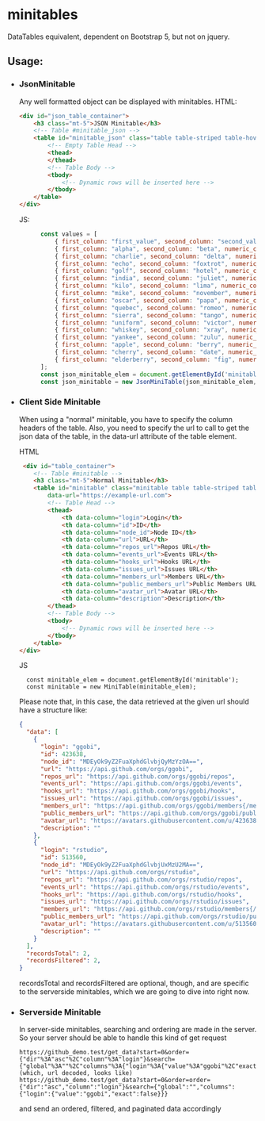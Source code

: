 # minitables
DataTables equivalent, dependent on Bootstrap 5, but not on jquery.

## Usage:
- ### JsonMinitable
  Any well formatted object can be displayed with minitables.
  HTML:
  ```html
  <div id="json_table_container">
      <h3 class="mt-5">JSON Minitable</h3>
      <!-- Table #minitable_json -->
      <table id="minitable_json" class="table table-striped table-hover">
          <!-- Empty Table Head -->
          <thead>
          </thead>
          <!-- Table Body -->
          <tbody>
              <!-- Dynamic rows will be inserted here -->
          </tbody>
      </table>
  </div>
  ```

  JS: 
  ```javascript
        const values = [
            { first_column: "first_value", second_column: "second_value", numeric_column: 23 },
            { first_column: "alpha", second_column: "beta", numeric_column: 1 },
            { first_column: "charlie", second_column: "delta", numeric_column: 2 },
            { first_column: "echo", second_column: "foxtrot", numeric_column: 3 },
            { first_column: "golf", second_column: "hotel", numeric_column: 4 },
            { first_column: "india", second_column: "juliet", numeric_column: 5 },
            { first_column: "kilo", second_column: "lima", numeric_column: 6 },
            { first_column: "mike", second_column: "november", numeric_column: 7 },
            { first_column: "oscar", second_column: "papa", numeric_column: 8 },
            { first_column: "quebec", second_column: "romeo", numeric_column: 9 },
            { first_column: "sierra", second_column: "tango", numeric_column: 10 },
            { first_column: "uniform", second_column: "victor", numeric_column: 11 },
            { first_column: "whiskey", second_column: "xray", numeric_column: 12 },
            { first_column: "yankee", second_column: "zulu", numeric_column: 13 },
            { first_column: "apple", second_column: "berry", numeric_column: 14 },
            { first_column: "cherry", second_column: "date", numeric_column: 15 },
            { first_column: "elderberry", second_column: "fig", numeric_column: 16 },
        ];
        const json_minitable_elem = document.getElementById('minitable_json');
        const json_minitable = new JsonMiniTable(json_minitable_elem, values);
  ```

- ### Client Side Minitable
  When using a "normal" minitable, you have to specify the column headers of the table. Also, you need to specify the url to call to get the json data of the table, in the data-url attribute of the table element.

  HTML
  ```html
   <div id="table_container">
      <!-- Table #minitable -->
      <h3 class="mt-5">Normal Minitable</h3>
      <table id="minitable" class="minitable table table-striped table-hover"
          data-url="https://example-url.com">
          <!-- Table Head -->
          <thead>
              <th data-column="login">Login</th>
              <th data-column="id">ID</th>
              <th data-column="node_id">Node ID</th>
              <th data-column="url">URL</th>
              <th data-column="repos_url">Repos URL</th>
              <th data-column="events_url">Events URL</th>
              <th data-column="hooks_url">Hooks URL</th>
              <th data-column="issues_url">Issues URL</th>
              <th data-column="members_url">Members URL</th>
              <th data-column="public_members_url">Public Members URL</th>
              <th data-column="avatar_url">Avatar URL</th>
              <th data-column="description">Description</th>
          </thead>
          <!-- Table Body -->
          <tbody>
              <!-- Dynamic rows will be inserted here -->
          </tbody>
      </table>
  </div>
  ```
  JS
  ```
    const minitable_elem = document.getElementById('minitable');
    const minitable = new MiniTable(minitable_elem);
  ```

  Please note that, in this case, the data retrieved at the given url should have a structure like:

  ```JSON
  {
    "data": [
      {
        "login": "ggobi",
        "id": 423638,
        "node_id": "MDEyOk9yZ2FuaXphdGlvbjQyMzYzOA==",
        "url": "https://api.github.com/orgs/ggobi",
        "repos_url": "https://api.github.com/orgs/ggobi/repos",
        "events_url": "https://api.github.com/orgs/ggobi/events",
        "hooks_url": "https://api.github.com/orgs/ggobi/hooks",
        "issues_url": "https://api.github.com/orgs/ggobi/issues",
        "members_url": "https://api.github.com/orgs/ggobi/members{/member}",
        "public_members_url": "https://api.github.com/orgs/ggobi/public_members{/member}",
        "avatar_url": "https://avatars.githubusercontent.com/u/423638?v=4",
        "description": ""
      },
      {
        "login": "rstudio",
        "id": 513560,
        "node_id": "MDEyOk9yZ2FuaXphdGlvbjUxMzU2MA==",
        "url": "https://api.github.com/orgs/rstudio",
        "repos_url": "https://api.github.com/orgs/rstudio/repos",
        "events_url": "https://api.github.com/orgs/rstudio/events",
        "hooks_url": "https://api.github.com/orgs/rstudio/hooks",
        "issues_url": "https://api.github.com/orgs/rstudio/issues",
        "members_url": "https://api.github.com/orgs/rstudio/members{/member}",
        "public_members_url": "https://api.github.com/orgs/rstudio/public_members{/member}",
        "avatar_url": "https://avatars.githubusercontent.com/u/513560?v=4",
        "description": ""
      }
    ],
    "recordsTotal": 2,
    "recordsFiltered": 2,
  }
  ```
  recordsTotal and recordsFiltered are optional, though, and are specific to the serverside minitables, which we are going to dive into right now.
- ### Serverside Minitable
  In server-side minitables, searching and ordering are made in the server. So your server should be able to handle this kind of get request
  ```
  https://github_demo.test/get_data?start=0&order={"dir"%3A"asc"%2C"column"%3A"login"}&search={"global"%3A""%2C"columns"%3A{"login"%3A{"value"%3A"ggobi"%2C"exact"%3Afalse}}}
  (which, url decoded, looks like)
  https://github_demo.test/get_data?start=0&order=order={"dir":"asc","column":"login"}&search={"global":"","columns":{"login":{"value":"ggobi","exact":false}}}
  ```
  and send an ordered, filtered, and paginated data accordingly
